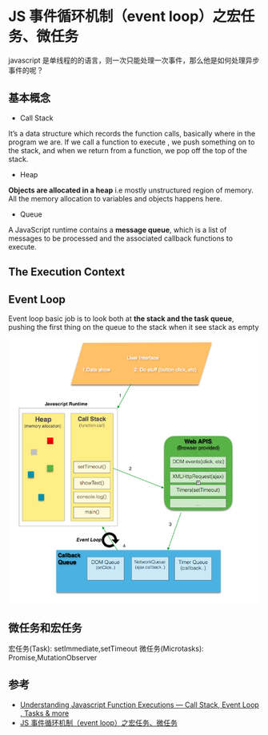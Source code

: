 # JS 事件循环机制（event loop）之宏任务、微任务

javascript 是单线程的的语言，则一次只能处理一次事件，那么他是如何处理异步事件的呢？

## 基本概念

- Call Stack

It’s a data structure which records the function calls, basically where in the program we are. If we call a function to execute , we push something on to the stack, and when we return from a function, we pop off the top of the stack.

- Heap

**Objects are allocated in a heap** i.e mostly unstructured region of memory. All the memory allocation to variables and objects happens here.

- Queue

A JavaScript runtime contains a **message queue**, which is a list of messages to be processed and the associated callback functions to execute.

## The Execution Context

## Event Loop

Event loop basic job is to look both at **the stack and the task queue**, pushing the first thing on the queue to the stack when it see stack as empty

![event-loop](./imgs/event-loop.png)

## 微任务和宏任务

宏任务(Task): setImmediate,setTimeout
微任务(Microtasks): Promise,MutationObserver

## 参考

- [Understanding Javascript Function Executions — Call Stack, Event Loop , Tasks & more](https://medium.com/@gaurav.pandvia/understanding-javascript-function-executions-tasks-event-loop-call-stack-more-part-1-5683dea1f5ec)
- [JS 事件循环机制（event loop）之宏任务、微任务](https://segmentfault.com/a/1190000014940904#articleHeader0)
